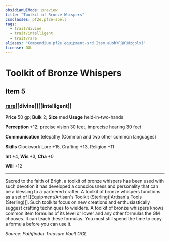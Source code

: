 ```yaml
---
obsidianUIMode: preview
title: "Toolkit of Bronze Whispers"
cssclasses: pf2e,pf2e-spell
tags:
  - trait/divine
  - trait/intelligent
  - trait/rare
aliases: "Compendium.pf2e.equipment-srd.Item.aUohYRQ8lHzgblxi"
license: OGL
---
```

# Toolkit of Bronze Whispers
## Item 5
### [rare](rare "Rare Rarity Trait")[[divine]][[intelligent]]


**Price** 50 gp; 
**Bulk** 2; **Size** med
**Usage** held-in-two-hands

**Perception** +12; precise vision 30 feet, imprecise hearing 30 feet

**Communication** telepathy (Common and two other common languages)

**Skills** Clockwork Lore +15, Crafting +13, Religion +11

**Int** +4, **Wis** +3, **Cha** +0

**Will** +12

* * *

Sacred to the faith of Brigh, a toolkit of bronze whispers has been used with such devotion it has developed a consciousness and personality that can be a blessing to a partnered crafter. A toolkit of bronze whispers functions as a set of [[Equipment/Artisan's Toolkit (Sterling)|Artisan's Tools (Sterling)]]. Such toolkits focus on new creations and enthusiastically suggest crafting techniques to wielders. A toolkit of bronze whispers knows common item formulas of its level or lower and any other formulas the GM chooses. It can teach these formulas. You must still spend the time to copy a formula before you can use it.

*Source: Pathfinder Treasure Vault*
*OGL*